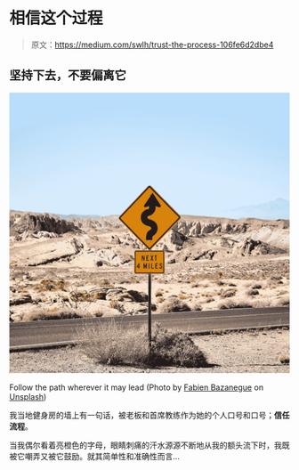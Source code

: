 # 相信这个过程

> 原文：<https://medium.com/swlh/trust-the-process-106fe6d2dbe4>

## 坚持下去，不要偏离它

![](img/9b933da0e4ffab1476f1ec7a48763ba6.png)

Follow the path wherever it may lead (Photo by [Fabien Bazanegue](https://unsplash.com/photos/rTpsIAfXxDI?utm_source=unsplash&utm_medium=referral&utm_content=creditCopyText) on [Unsplash](https://unsplash.com/search/photos/road-sign?utm_source=unsplash&utm_medium=referral&utm_content=creditCopyText))

我当地健身房的墙上有一句话，被老板和首席教练作为她的个人口号和口号；**信任流程**。

当我偶尔看着亮橙色的字母，眼睛刺痛的汗水源源不断地从我的额头流下时，我既被它嘲弄又被它鼓励。就其简单性和准确性而言…